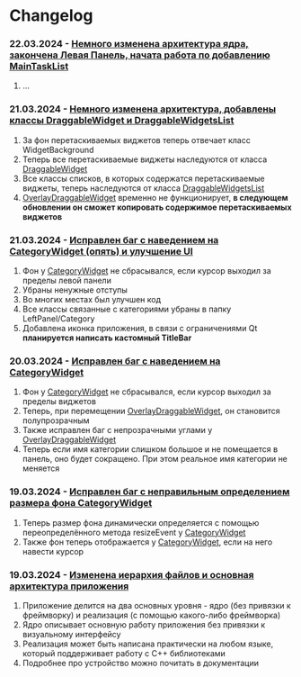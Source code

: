 # Changelog


### 22.03.2024 - [Немного изменена архитектура ядра, закончена Левая Панель, начата работа по добавлению MainTaskList]()
1. ...
### 21.03.2024 - [Немного изменена архитектура, добавлены классы DraggableWidget и DraggableWidgetsList](https://github.com/DangeL187/CandyPane/commit/d602891dce1fc0e8f48db1c133504cd8e209b5b9)
1. За фон перетаскиваемых виджетов теперь отвечает класс WidgetBackground
2. Теперь все перетаскиваемые виджеты наследуются от класса [DraggableWidget](https://github.com/DangeL187/CandyPane/blob/main/CandyPaneQt6/include/DraggableWidget.hpp)
3. Все классы списков, в которых содержатся перетаскиваемые виджеты, теперь наследуются от класса [DraggableWidgetsList](https://github.com/DangeL187/CandyPane/blob/main/CandyPaneQt6/include/DraggableWidgetsList.hpp)
4. [OverlayDraggableWidget](https://github.com/DangeL187/CandyPane/blob/main/CandyPaneQt6/include/OverlayDraggableWidget.hpp) временно не функционирует, <b> в следующем обновлении он сможет копировать содержимое перетаскиваемых виджетов </b>
### 21.03.2024 - [Исправлен баг с наведением на CategoryWidget (опять) и улучшение UI](https://github.com/DangeL187/CandyPane/commit/b87fbb14e273cd49c87ddea3dcd1466704a0b34e)
1. Фон у [CategoryWidget](https://github.com/DangeL187/CandyPane/blob/main/CandyPaneQt6/include/LeftPanel/Category/CategoryWidget.hpp) не сбрасывался, если курсор выходил за пределы левой панели
2. Убраны ненужные отступы
3. Во многих местах был улучшен код
4. Все классы связанные с категориями убраны в папку LeftPanel/Category
5. Добавлена иконка приложения, в связи с ограничениями Qt <b> планируется написать кастомный TitleBar </b>
### 20.03.2024 - [Исправлен баг с наведением на CategoryWidget](https://github.com/DangeL187/CandyPane/commit/5495a9f57fd87430ee21400b41fd367318088147)
1. Фон у [CategoryWidget](https://github.com/DangeL187/CandyPane/blob/main/CandyPaneQt6/include/LeftPanel/Category/CategoryWidget.hpp) не сбрасывался, если курсор выходил за пределы виджетов
2. Теперь, при перемещении [OverlayDraggableWidget](https://github.com/DangeL187/CandyPane/blob/main/CandyPaneQt6/include/OverlayDraggableWidget.hpp), он становится полупрозрачным
3. Также исправлен баг с непрозрачными углами у [OverlayDraggableWidget](https://github.com/DangeL187/CandyPane/blob/main/CandyPaneQt6/include/OverlayDraggableWidget.hpp)
4. Теперь если имя категории слишком большое и не помещается в панель, оно будет сокращено. При этом реальное имя категории не меняется
### 19.03.2024 - [Исправлен баг с неправильным определением размера фона CategoryWidget](https://github.com/DangeL187/CandyPane/commit/da699ed93f07bb7b9d5b6e960d0db3b7fc8c2db6)
1. Теперь размер фона динамически определяется с помощью переопределённого метода resizeEvent у [CategoryWidget](https://github.com/DangeL187/CandyPane/blob/main/CandyPaneQt6/include/LeftPanel/Category/CategoryWidget.hpp)
2. Также фон теперь отображается у [CategoryWidget](https://github.com/DangeL187/CandyPane/blob/main/CandyPaneQt6/include/LeftPanel/Category/CategoryWidget.hpp), если на него навести курсор
### 19.03.2024 - [Изменена иерархия файлов и основная архитектура приложения](https://github.com/DangeL187/CandyPane/commit/79d07cbea3c8ce65190504a02e9de14586cd29a2)
1. Приложение делится на два основных уровня - ядро (без привязки к фреймворку) и реализация (с помощью какого-либо фреймворка)
2. Ядро описывает основную работу приложения без привязки к визуальному интерфейсу
3. Реализация может быть написана практически на любом языке, который поддерживает работу с C++ библиотеками
4. Подробнее про устройство можно почитать в документации
